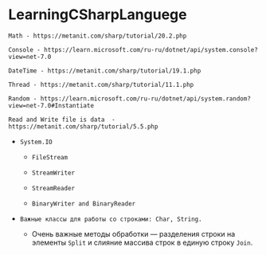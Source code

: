 # LearningCSharpLanguege
```
Math - https://metanit.com/sharp/tutorial/20.2.php

Console - https://learn.microsoft.com/ru-ru/dotnet/api/system.console?view=net-7.0

DateTime - https://metanit.com/sharp/tutorial/19.1.php

Thread - https://metanit.com/sharp/tutorial/11.1.php

Random - https://learn.microsoft.com/ru-ru/dotnet/api/system.random?view=net-7.0#Instantiate

Read and Write file is data  - https://metanit.com/sharp/tutorial/5.5.php
```
- `System.IO`
    
    - `FileStream`
    
    - `StreamWriter`
    
    - `StreamReader`
    
    - `BinaryWriter and BinaryReader`

- `Важные классы для работы со строками: Char, String.`

    - Очень важные методы обработки — разделения строки на элементы `Split` и слияние массива строк в
      единую строку `Join`.

